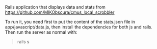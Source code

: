 Rails application that displays data and stats from https://github.com/MIKObscura/cmus_local_scrobbler

To run it, you need first to put the content of the stats.json file in app/javascript/data.js, then install the dependencies for both js and rails. Then run the server as normal with:
> rails s
